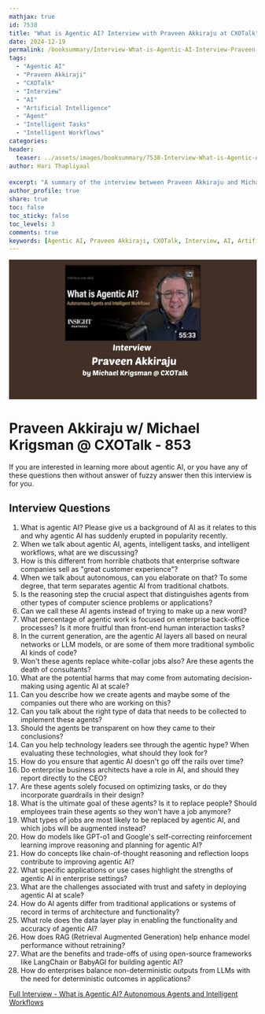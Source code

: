 ```yaml
---
mathjax: true
id: 7538
title: "What is Agentic AI? Interview with Praveen Akkiraju at CXOTalk"
date: 2024-12-19
permalink: /booksummary/Interview-What-is-Agentic-AI-Interview-Praveen-Akkiraji-at-CXOTalk
tags:
  - "Agentic AI"
  - "Praveen Akkiraji"
  - "CXOTalk"
  - "Interview"
  - "AI"
  - "Artificial Intelligence"
  - "Agent"
  - "Intelligent Tasks"
  - "Intelligent Workflows"
categories:
header:
  teaser: ../assets/images/booksummary/7538-Interview-What-is-Agentic-AI-Interview-Praveen-Akkiraji-at-CXOTalk.jpg
author: Hari Thapliyaal

excerpt: "A summary of the interview between Praveen Akkiraju and Michael Krigsman on CXOTalk, discussing Agentic AI, its current state, and its potential future applications. "
author_profile: true
share: true
toc: false
toc_sticky: false
toc_levels: 3
comments: true
keywords: [Agentic AI, Praveen Akkiraji, CXOTalk, Interview, AI, Artificial Intelligence, Agent, Intelligent Tasks, Intelligent Workflows]
---
```


![What is Agentic AI? Interview with Praveen Akkiraju at CXOTalk](../assets/images/booksummary/7538-Interview-What-is-Agentic-AI-Interview-Praveen-Akkiraji-at-CXOTalk.jpg)

# Praveen Akkiraju w/ Michael Krigsman @ CXOTalk - 853

If you are interested in learning more about agentic AI, or you have any of these questions then without answer of fuzzy answer then this interview is for you.

## Interview Questions
    
1. What is agentic AI? Please give us a background of AI as it relates to this and why agentic AI has suddenly erupted in popularity recently.
1. When we talk about agentic AI, agents, intelligent tasks, and intelligent workflows, what are we discussing?
1. How is this different from horrible chatbots that enterprise software companies sell as "great customer experience"?
1. When we talk about autonomous, can you elaborate on that? To some degree, that term separates agentic AI from traditional chatbots.
1. Is the reasoning step the crucial aspect that distinguishes agents from other types of computer science problems or applications?
1. Can we call these AI agents instead of trying to make up a new word?
1. What percentage of agentic work is focused on enterprise back-office processes? Is it more fruitful than front-end human interaction tasks?
1. In the current generation, are the agentic AI layers all based on neural networks or LLM models, or are some of them more traditional symbolic AI kinds of code?
1. Won't these agents replace white-collar jobs also? Are these agents the death of consultants?
1. What are the potential harms that may come from automating decision-making using agentic AI at scale?
1. Can you describe how we create agents and maybe some of the companies out there who are working on this?
1. Can you talk about the right type of data that needs to be collected to implement these agents?
1. Should the agents be transparent on how they came to their conclusions?
1. Can you help technology leaders see through the agentic hype? When evaluating these technologies, what should they look for?
1. How do you ensure that agentic AI doesn't go off the rails over time?
1. Do enterprise business architects have a role in AI, and should they report directly to the CEO?
1. Are these agents solely focused on optimizing tasks, or do they incorporate guardrails in their design?
1. What is the ultimate goal of these agents? Is it to replace people? Should employees train these agents so they won't have a job anymore?
1. What types of jobs are most likely to be replaced by agentic AI, and which jobs will be augmented instead?
1. How do models like GPT-o1 and Google's self-correcting reinforcement learning improve reasoning and planning for agentic AI?
1. How do concepts like chain-of-thought reasoning and reflection loops contribute to improving agentic AI?
1. What specific applications or use cases highlight the strengths of agentic AI in enterprise settings?
1. What are the challenges associated with trust and safety in deploying agentic AI at scale?
1. How do AI agents differ from traditional applications or systems of record in terms of architecture and functionality?
1. What role does the data layer play in enabling the functionality and accuracy of agentic AI?
1. How does RAG (Retrieval Augmented Generation) help enhance model performance without retraining?
1. What are the benefits and trade-offs of using open-source frameworks like LangChain or BabyAGI for building agentic AI?
1. How do enterprises balance non-deterministic outputs from LLMs with the need for deterministic outcomes in applications?


[Full Interview - What is Agentic AI? Autonomous Agents and Intelligent Workflows](https://www.youtube.com/watch?v=yTEB3j8tmM8)